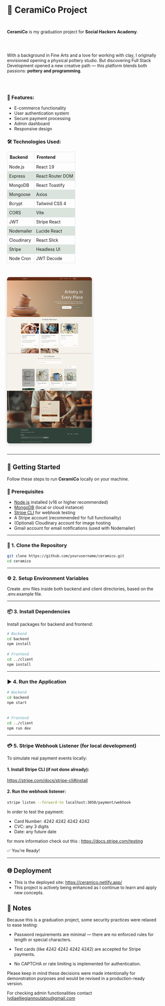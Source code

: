 # 🎨 CeramiCo Project

<div style="display: flex; align-items: flex-start; gap: 2rem; margin: 2rem 0; flex-wrap: wrap;">
  <!-- Left column: text content -->
    <p><strong>CeramiCo</strong> is my graduation project for <strong>Social Hackers Academy</strong>.</p>    
    <p>With a background in Fine Arts and a love for working with clay, I originally envisioned opening a physical pottery studio. But discovering Full Stack Development opened a new creative path — this platform blends both passions: <strong>pottery and programming</strong>.</p>  
  <div style="flex: 1 1 400px; min-width: 300px;">
    <h3>🎯 Features:</h3>
    <ul>
      <li>E-commerce functionality</li>
      <li>User authentication system</li>
      <li>Secure payment processing</li>
      <li>Admin dashboard</li>
      <li>Responsive design</li>
    </ul>
        <h3>🛠️ Technologies Used:</h3>
    <table style="width: 100%; border-collapse: collapse; margin-top: 1rem;">
      <thead>
        <tr style="background-color:rgba(248, 249, 250, 0.17);">
          <th style="border: 1px solid #dee2e6; padding: 8px; text-align: left;">Backend</th>
          <th style="border: 1px solid #dee2e6; padding: 8px; text-align: left;">Frontend</th>
        </tr>
      </thead>
      <tbody>
        <tr>
          <td style="border: 1px solid #dee2e6; padding: 6px;">Node.js</td>
          <td style="border: 1px solid #dee2e6; padding: 6px;">React 19</td>
        </tr>
        <tr style="background-color:rgba(8, 83, 24, 0.14);">
          <td style="border: 1px solid #dee2e6; padding: 6px;">Express</td>
          <td style="border: 1px solid #dee2e6; padding: 6px;">React Router DOM</td>
        </tr>
        <tr>
          <td style="border: 1px solid #dee2e6; padding: 6px;">MongoDB</td>
          <td style="border: 1px solid #dee2e6; padding: 6px;">React Toastify</td>
        </tr>
        <tr style="background-color:rgba(8, 83, 24, 0.14);">
          <td style="border: 1px solid #dee2e6; padding: 6px;">Mongoose</td>
          <td style="border: 1px solid #dee2e6; padding: 6px;">Axios</td>
        </tr>
        <tr>
          <td style="border: 1px solid #dee2e6; padding: 6px;">Bcrypt</td>
          <td style="border: 1px solid #dee2e6; padding: 6px;">Tailwind CSS 4</td>
        </tr>
        <tr style="background-color:rgba(8, 83, 24, 0.14);">
          <td style="border: 1px solid #dee2e6; padding: 6px;">CORS</td>
          <td style="border: 1px solid #dee2e6; padding: 6px;">Vite</td>
        </tr>
        <tr>
          <td style="border: 1px solid #dee2e6; padding: 6px;">JWT</td>
          <td style="border: 1px solid #dee2e6; padding: 6px;">Stripe React</td>
        </tr>
        <tr style="background-color:rgba(8, 83, 24, 0.14);">
          <td style="border: 1px solid #dee2e6; padding: 6px;">Nodemailer</td>
          <td style="border: 1px solid #dee2e6; padding: 6px;">Lucide React</td>
        </tr>
        <tr>
          <td style="border: 1px solid #dee2e6; padding: 6px;">Cloudinary</td>
          <td style="border: 1px solid #dee2e6; padding: 6px;">React Slick</td>
        </tr>
        <tr style="background-color:rgba(8, 83, 24, 0.14);">
          <td style="border: 1px solid #dee2e6; padding: 6px;">Stripe</td>
          <td style="border: 1px solid #dee2e6; padding: 6px;">Headless UI</td>
        </tr>
        <tr>
          <td style="border: 1px solid #dee2e6; padding: 6px;">Node Cron</td>
          <td style="border: 1px solid #dee2e6; padding: 6px;">JWT Decode</td>
        </tr>
      </tbody>
    </table>
  </div>
  <!-- Right column: image -->
  <div style="flex: 0 0 45%; min-width: 280px;">
    <img src="./images/img.jpg" alt="CeramiCo Platform Screenshot" 
         style="width: 100%; border-radius: 8px; box-shadow: 0 4px 12px rgba(0,0,0,0.15);" />
  </div>
</div>

---

## 🚀 Getting Started

Follow these steps to run **CeramiCo** locally on your machine.

### 🔧 Prerequisites

- [Node.js](https://nodejs.org/) installed (v16 or higher recommended)
- [MongoDB](https://www.mongodb.com/) (local or cloud instance)
- [Stripe CLI](https://stripe.com/docs/stripe-cli#install) for webhook testing
- A Stripe account (recommended for full functionality)
- (Optional) Cloudinary account for image hosting
- Gmail account for email notifications (used with Nodemailer)

---

###  📁 1. Clone the Repository

```bash
git clone https://github.com/yourusername/ceramico.git
cd ceramico
```

---

### ⚙️ 2. Setup Environment Variables

Create .env files inside both backend and client directories, based on the .env.example file.

---

### 📦 3. Install Dependencies

Install packages for backend and frontend:

```bash
# Backend
cd backend
npm install

# Frontend
cd ../client
npm install
```

---

### ▶️ 4. Run the Application

```bash
# Backend
cd backend
npm start


# Frontend
cd ../client
npm run dev
```

---

### 💳 5. Stripe Webhook Listener (for local development)

To simulate real payment events locally:

#### 1. Install Stripe CLI (if not done already):

https://stripe.com/docs/stripe-cli#install

#### 2. Run the webhook listener:

```bash
stripe listen --forward-to localhost:3050/payment/webhook
```

In order to test the payment:

- Card Number: 4242 4242 4242 4242
- CVC: any 3 digits
- Date: any future date

for more information check out this : https://docs.stripe.com/testing


✅ You're Ready!

---

## 🌐 Deployment

- This is the deployed site: https://ceramico.netlify.app/
- This project is actively being enhanced as I continue to learn and apply new concepts.

## 📝 Notes

Because this is a graduation project, some security practices were relaxed to ease testing:

- Password requirements are minimal — there are no enforced rules for length or special characters.

- Test cards (like 4242 4242 4242 4242) are accepted for Stripe payments.

- No CAPTCHA or rate limiting is implemented for authentication.

Please keep in mind these decisions were made intentionally for demonstration purposes and would be revised in a production-ready version.

For checking admin functionalities contact lydiaelliegiannoulatou@gmail.com

